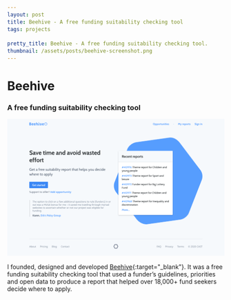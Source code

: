 ```yaml
---
layout: post
title: Beehive - A free funding suitability checking tool
tags: projects

pretty_title: Beehive - A free funding suitability checking tool.
thumbnail: /assets/posts/beehive-screenshot.png
---
```


# Beehive

### A free funding suitability checking tool

![Screenshot of the website beehivegiving.org](/assets/posts/beehive-screenshot.png)

I founded, designed and developed [Beehive](https://github.com/TechforgoodCAST/beehive-giving){:target="\_blank"}. It was a free funding suitability checking tool that used a funder’s guidelines, priorities and open data to produce a report that helped over 18,000+ fund seekers decide where to apply.

